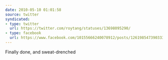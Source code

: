 ```yaml
---
date: 2010-05-10 01:01:58
source: twitter
syndicated:
- type: twitter
  url: https://twitter.com/roytang/statuses/13698095290/
- type: facebook
  url: https://www.facebook.com/10155666240078912/posts/126198547390333
---
```


Finally done, and sweat-drenched